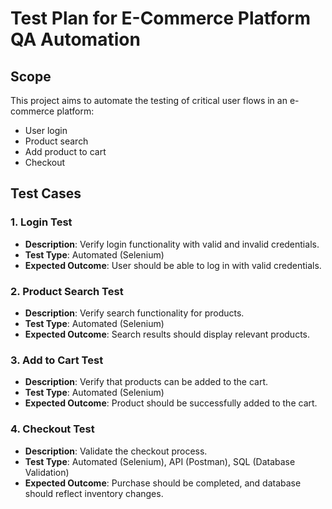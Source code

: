 # Test Plan for E-Commerce Platform QA Automation

## Scope
This project aims to automate the testing of critical user flows in an e-commerce platform:
- User login
- Product search
- Add product to cart
- Checkout

## Test Cases

### 1. **Login Test**
- **Description**: Verify login functionality with valid and invalid credentials.
- **Test Type**: Automated (Selenium)
- **Expected Outcome**: User should be able to log in with valid credentials.

### 2. **Product Search Test**
- **Description**: Verify search functionality for products.
- **Test Type**: Automated (Selenium)
- **Expected Outcome**: Search results should display relevant products.

### 3. **Add to Cart Test**
- **Description**: Verify that products can be added to the cart.
- **Test Type**: Automated (Selenium)
- **Expected Outcome**: Product should be successfully added to the cart.

### 4. **Checkout Test**
- **Description**: Validate the checkout process.
- **Test Type**: Automated (Selenium), API (Postman), SQL (Database Validation)
- **Expected Outcome**: Purchase should be completed, and database should reflect inventory changes.

